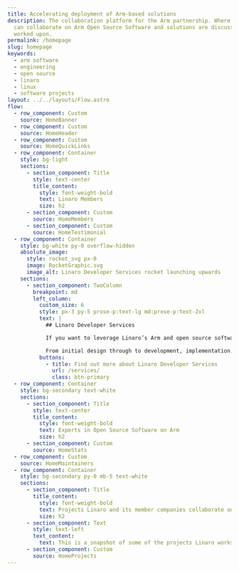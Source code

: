 ```yaml
---
title: Accelerating deployment of Arm-based solutions
description: The collaboration platform for the Arm partnership. Where members
  can collaborate on Arm Open Source Software and solutions are discussed &
  worked upon.
permalink: /homepage
slug: homepage
keywords:
  - arm software
  - engineering
  - open source
  - linaro
  - linux
  - software projects
layout: ../../layouts/Flow.astro
flow:
  - row_component: Custom
    source: HomeBanner
  - row_component: Custom
    source: HomeHeader
  - row_component: Custom
    source: HomeQuickLinks
  - row_component: Container
    style: bg-light
    sections:
      - section_component: Title
        style: text-center
        title_content:
          style: font-weight-bold
          text: Linaro Members
          size: h2
      - section_component: Custom
        source: HomeMembers
      - section_component: Custom
        source: HomeTestimonial
  - row_component: Container
    style: bg-white py-0 overflow-hidden
    absolute_image:
      style: rocket_svg px-0
      image: RocketGraphic.svg
      image_alt: Linaro Developer Services rocket launching upwards
    sections:
      - section_component: TwoColumn
        breakpoint: md
        left_column:
          custom_size: 6
          style: px-3 py-5 prose-p:text-lg md:prose-p:text-2xl
          text: |
            ## Linaro Developer Services

            If you want to leverage Linaro’s Arm and open source software expertise on a specific project, then working with Linaro Developer Services is the right option for you.

            From initial design through to development, implementation, support and training, Linaro Developer Services help you leverage open source on Arm to ensure fast time to market, exceptional quality and security, and cost effective long term maintenance..
          buttons:
            - title: Find out more about Linaro Developer Services
              url: /services/
              class: btn-primary
  - row_component: Container
    style: bg-secondary text-white
    sections:
      - section_component: Title
        style: text-center
        title_content:
          style: font-weight-bold
          text: Experts in Open Source Software on Arm
          size: h2
      - section_component: Custom
        source: HomeStats
  - row_component: Custom
    source: HomeMaintainers
  - row_component: Container
    style: bg-secondary py-0 mb-5 text-white
    sections:
      - section_component: Title
        title_content:
          style: font-weight-bold
          text: Projects Linaro and its member companies collaborate on
          size: h2
      - section_component: Text
        style: text-left
        text_content:
          text: This is a snapshot of some of the projects Linaro works on
      - section_component: Custom
        source: HomeProjects
---
```

